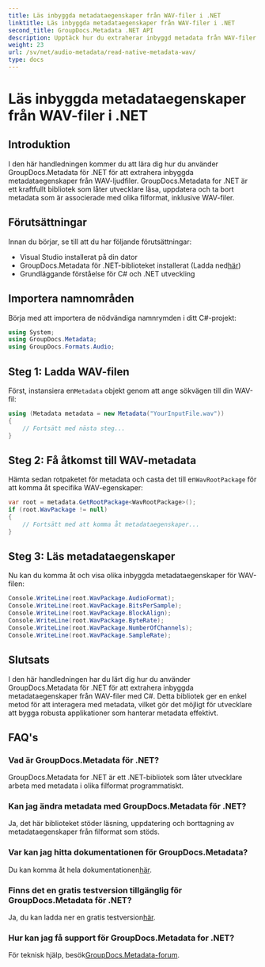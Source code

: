 ```yaml
---
title: Läs inbyggda metadataegenskaper från WAV-filer i .NET
linktitle: Läs inbyggda metadataegenskaper från WAV-filer i .NET
second_title: GroupDocs.Metadata .NET API
description: Upptäck hur du extraherar inbyggd metadata från WAV-filer med GroupDocs.Metadata för .NET. Enkel C#-handledning för att läsa WAV-filegenskaper.
weight: 23
url: /sv/net/audio-metadata/read-native-metadata-wav/
type: docs
---
```

# Läs inbyggda metadataegenskaper från WAV-filer i .NET

## Introduktion
I den här handledningen kommer du att lära dig hur du använder GroupDocs.Metadata för .NET för att extrahera inbyggda metadataegenskaper från WAV-ljudfiler. GroupDocs.Metadata for .NET är ett kraftfullt bibliotek som låter utvecklare läsa, uppdatera och ta bort metadata som är associerade med olika filformat, inklusive WAV-filer.
## Förutsättningar
Innan du börjar, se till att du har följande förutsättningar:
- Visual Studio installerat på din dator
-  GroupDocs.Metadata för .NET-biblioteket installerat (Ladda ned[här](https://releases.groupdocs.com/metadata/net/))
- Grundläggande förståelse för C# och .NET utveckling

## Importera namnområden
Börja med att importera de nödvändiga namnrymden i ditt C#-projekt:
```csharp
using System;
using GroupDocs.Metadata;
using GroupDocs.Formats.Audio;
```
## Steg 1: Ladda WAV-filen
 Först, instansiera en`Metadata` objekt genom att ange sökvägen till din WAV-fil:
```csharp
using (Metadata metadata = new Metadata("YourInputFile.wav"))
{
    // Fortsätt med nästa steg...
}
```
## Steg 2: Få åtkomst till WAV-metadata
 Hämta sedan rotpaketet för metadata och casta det till en`WavRootPackage` för att komma åt specifika WAV-egenskaper:
```csharp
var root = metadata.GetRootPackage<WavRootPackage>();
if (root.WavPackage != null)
{
    // Fortsätt med att komma åt metadataegenskaper...
}
```
## Steg 3: Läs metadataegenskaper
Nu kan du komma åt och visa olika inbyggda metadataegenskaper för WAV-filen:
```csharp
Console.WriteLine(root.WavPackage.AudioFormat);
Console.WriteLine(root.WavPackage.BitsPerSample);
Console.WriteLine(root.WavPackage.BlockAlign);
Console.WriteLine(root.WavPackage.ByteRate);
Console.WriteLine(root.WavPackage.NumberOfChannels);
Console.WriteLine(root.WavPackage.SampleRate);
```

## Slutsats
I den här handledningen har du lärt dig hur du använder GroupDocs.Metadata för .NET för att extrahera inbyggda metadataegenskaper från WAV-filer med C#. Detta bibliotek ger en enkel metod för att interagera med metadata, vilket gör det möjligt för utvecklare att bygga robusta applikationer som hanterar metadata effektivt.

## FAQ's
### Vad är GroupDocs.Metadata för .NET?
GroupDocs.Metadata for .NET är ett .NET-bibliotek som låter utvecklare arbeta med metadata i olika filformat programmatiskt.
### Kan jag ändra metadata med GroupDocs.Metadata för .NET?
Ja, det här biblioteket stöder läsning, uppdatering och borttagning av metadataegenskaper från filformat som stöds.
### Var kan jag hitta dokumentationen för GroupDocs.Metadata?
 Du kan komma åt hela dokumentationen[här](https://tutorials.groupdocs.com/metadata/net/).
### Finns det en gratis testversion tillgänglig för GroupDocs.Metadata för .NET?
 Ja, du kan ladda ner en gratis testversion[här](https://releases.groupdocs.com/).
### Hur kan jag få support för GroupDocs.Metadata for .NET?
 För teknisk hjälp, besök[GroupDocs.Metadata-forum](https://forum.groupdocs.com/c/metadata/14).